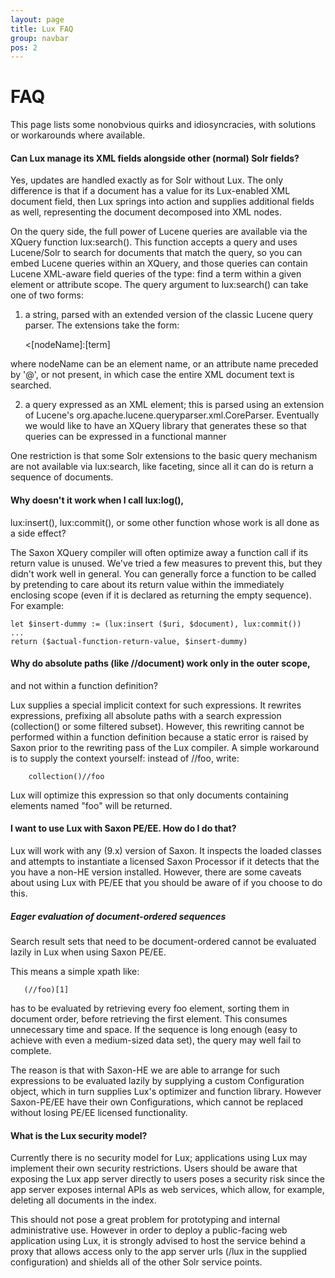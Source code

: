 ```yaml
---
layout: page
title: Lux FAQ
group: navbar
pos: 2
---
```

# FAQ #

This page lists some nonobvious quirks and idiosyncracies, with solutions
or workarounds where available.

#### Can Lux manage its XML fields alongside other (normal) Solr fields?

Yes, updates are handled exactly as for Solr without Lux.  The only
difference is that if a document has a value for its Lux-enabled XML
document field, then Lux springs into action and supplies additional fields
as well, representing the document decomposed into XML nodes.

On the query side, the full power of Lucene queries are available via the
XQuery function lux:search().  This function accepts a query and uses
Lucene/Solr to search for documents that match the query, so you can embed
Lucene queries within an XQuery, and those queries can contain Lucene
XML-aware field queries of the type: find a term within a given element or
attribute scope.  The query argument to lux:search() can take one of two
forms:

1) a string, parsed with an extended version of the classic Lucene query parser.  The extensions take the form:

     <[nodeName]:[term]

where nodeName can be an element name, or an attribute name preceded by '@', or not present, in which case the entire XML document text is searched.

2) a query expressed as an XML element; this is parsed using an extension of Lucene's org.apache.lucene.queryparser.xml.CoreParser.  Eventually we would like to have an XQuery library that generates these so that queries can be expressed in a functional manner

One restriction is that some Solr extensions to the basic query mechanism
are not available via lux:search, like faceting, since all it can do is
return a sequence of documents.

#### Why doesn't it work when I call lux:log(), ####
lux:insert(), lux:commit(),
or some other function whose work is all done as a side effect?

The Saxon XQuery compiler will often optimize away a function call if its
return value is unused. We've tried a few measures to prevent this, but
they didn't work well in general.  You can generally force a function to be
called by pretending to care about its return value within the immediately
enclosing scope (even if it is declared as returning the empty sequence).
For example:

    let $insert-dummy := (lux:insert ($uri, $document), lux:commit())
    ...
    return ($actual-function-return-value, $insert-dummy)

#### Why do absolute paths (like //document) work only in the outer scope, ####
and not within a function definition?

Lux supplies a special implicit context for such expressions.  It rewrites
expressions, prefixing all absolute paths with a search expression
(collection() or some filtered subset). However, this rewriting cannot be
performed within a function definition because a static error is raised by
Saxon prior to the rewriting pass of the Lux compiler.  A simple workaround 
is to supply the context yourself: instead of //foo, write:

        collection()//foo

Lux will optimize this expression so that only documents containing
elements named "foo" will be returned.

#### I want to use Lux with Saxon PE/EE.  How do I do that? ####

Lux will work with any (9.x) version of Saxon.  It inspects the loaded
classes and attempts to instantiate a licensed Saxon Processor if it
detects that the you have a non-HE version installed.  However, there are
some caveats about using Lux with PE/EE that you should be aware of if you
choose to do this.

##### Eager evaluation of document-ordered sequences #####

Search result sets that need to be document-ordered cannot be evaluated
lazily in Lux when using Saxon PE/EE.

This means a simple xpath like:

       (//foo)[1]

has to be evaluated by retrieving every foo element, sorting them in
document order, before retrieving the first element.  This consumes
unnecessary time and space.  If the sequence is long enough (easy to
achieve with even a medium-sized data set), the query may well fail to
complete.

The reason is that with Saxon-HE we are able to arrange for such
expressions to be evaluated lazily by supplying a custom Configuration
object, which in turn supplies Lux's optimizer and function library.
However Saxon-PE/EE have their own Configurations, which cannot be replaced
without losing PE/EE licensed functionality.

#### What is the Lux security model? ####

Currently there is no security model for Lux; applications using Lux may
implement their own security restrictions.  Users should be aware that
exposing the Lux app server directly to users poses a security risk since
the app server exposes internal APIs as web services, which allow, for
example, deleting all documents in the index.

This should not pose a great problem for prototyping and internal
administrative use.  However in order to deploy a public-facing web
application using Lux, it is strongly advised to host the service behind a
proxy that allows access only to the app server urls (/lux in the supplied
configuration) and shields all of the other Solr service points.

